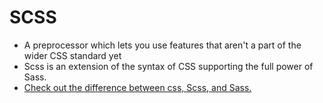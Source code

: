 # SCSS 
- A preprocessor which lets you use features that aren't a part of the wider CSS standard yet
- Scss is an extension of the syntax of CSS supporting the full power of Sass.
- [Check out the difference between css, Scss, and Sass.](https://stackoverflow.com/questions/46400443/what-is-the-difference-between-css-and-scss)